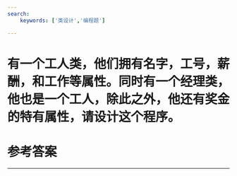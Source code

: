 ```yaml
---
search:
    keywords: ['类设计','编程题']

---
```



# 有一个工人类，他们拥有名字，工号，薪酬，和工作等属性。同时有一个经理类，他也是一个工人，除此之外，他还有奖金的特有属性，请设计这个程序。

# 参考答案


---
